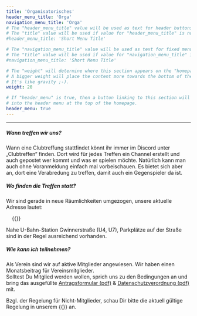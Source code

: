```yaml
---
title: 'Organisatorisches'
header_menu_title: 'Orga'
navigation_menu_title: 'Orga'
# The "header_menu_title" value will be used as text for header buttons.
# The "title" value will be used if value for "header_menu_title" is not provided.
#header_menu_title: 'Short Menu Title'

# The "navigation_menu_title" value will be used as text for fixed menu items.
# The "title" value will be used if value for "navigation_menu_title" is not provided.
#navigation_menu_title: 'Short Menu Title'

# The "weight" will determine where this section appears on the "homepage".
# A bigger weight will place the content more towards the bottom of the page.
# It's like gravity ;-).
weight: 20

# If "header_menu" is true, then a button linking to this section will be placed
# into the header menu at the top of the homepage.
header_menu: true
---
```

----

##### Wann treffen wir uns?

Wann eine Clubtreffung stattfindet könnt ihr immer im Discord unter „Clubtreffen“ finden. Dort wird für jedes Treffen ein Channel erstellt und auch gepostet wer kommt und was er spielen möchte. Natürlich kann man auch ohne Voranmeldung einfach mal vorbeischauen. Es bietet sich aber an, dort eine Verabredung zu treffen, damit auch ein Gegenspieler da ist.

##### Wo finden die Treffen statt?

Wir sind gerade in neue Räumlichkeiten umgezogen, unsere aktuelle Adresse lautet:

&nbsp;&nbsp;&nbsp;&nbsp;{{<extlink text="Flinschstr. 35, 60388 Frankfurt am Main" href="https://goo.gl/maps/qt2J8dzGh4THh6fp7">}}

Nahe U-Bahn-Station Gwinnerstraße (U4, U7), Parkplätze auf der Straße sind in der Regel ausreichend vorhanden.

##### Wie kann ich teilnehmen?

Als Verein sind wir auf aktive Mitglieder angewiesen. Wir haben einen Monatsbeitrag für Vereinsmitglieder.   
Solltest Du Mitglied werden wollen, sprich uns zu den Bedingungen an und bring das ausgefüllte [Antragsformular (pdf)](documents/Aufnahmeantrag.pdf) & [Datenschutzverordnung (pdf)](documents/DSGVO.pdf) mit.

Bzgl. der Regelung für Nicht-Mitglieder, schau Dir bitte die aktuell gültige Regelung in unserem {{<extlink text="Discord" href="https://discord.gg/AvVvjJa">}} an.